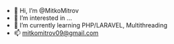- 👋 Hi, I’m @MitkoMitrov
- 👀 I’m interested in ...
- 🌱 I’m currently learning PHP/LARAVEL, Multithreading
- 📫 mitkomitrov09@gmail.com
